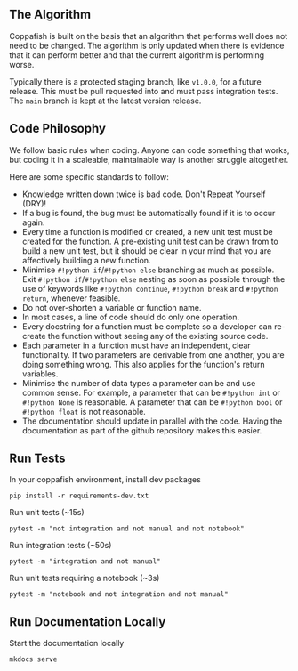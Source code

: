 ## The Algorithm

Coppafish is built on the basis that an algorithm that performs well does not need to be changed. The algorithm is only 
updated when there is evidence that it can perform better and that the current algorithm is performing worse.

Typically there is a protected staging branch, like `v1.0.0`, for a future release. This must be pull requested into 
and must pass integration tests. The `main` branch is kept at the latest version release.

## Code Philosophy

We follow basic rules when coding. Anyone can code something that works, but coding it in a scaleable, maintainable way 
is another struggle altogether.

Here are some specific standards to follow:

* Knowledge written down twice is bad code. Don't Repeat Yourself (DRY)!
* If a bug is found, the bug must be automatically found if it is to occur again.
* Every time a function is modified or created, a new unit test must be created for the function. A pre-existing unit 
test can be drawn from to build a new unit test, but it should be clear in your mind that you are affectively building 
a new function.
* Minimise `#!python if`/`#!python else` branching as much as possible. Exit `#!python if`/`#!python else` nesting as 
soon as possible through the use of keywords like `#!python continue`, `#!python break` and `#!python return`, whenever 
feasible.
* Do not over-shorten a variable or function name.
* In most cases, a line of code should do only one operation.
* Every docstring for a function must be complete so a developer can re-create the function without seeing any of the 
existing source code.
* Each parameter in a function must have an independent, clear functionality. If two parameters are derivable from 
one another, you are doing something wrong. This also applies for the function's return variables.
* Minimise the number of data types a parameter can be and use common sense. For example, a parameter that can be 
`#!python int` or `#!python None` is reasonable. A parameter that can be `#!python bool` or `#!python float` is not 
reasonable.
* The documentation should update in parallel with the code. Having the documentation as part of the github repository 
makes this easier.

## Run Tests

In your coppafish environment, install dev packages 

```terminal
pip install -r requirements-dev.txt
```

Run unit tests (~15s) 

```terminal
pytest -m "not integration and not manual and not notebook"
```

Run integration tests (~50s) 

```terminal
pytest -m "integration and not manual"
```

Run unit tests requiring a notebook (~3s) 

```terminal
pytest -m "notebook and not integration and not manual"
```

## Run Documentation Locally

Start the documentation locally 

```terminal
mkdocs serve
```
